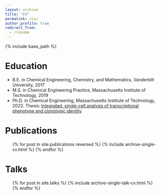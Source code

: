 ```yaml
---
layout: archive
title: "CV"
permalink: /cv/
author_profile: true
redirect_from:
  - /resume
---
```


{% include base_path %}

Education
======
* B.E. in Chemical Engineering, Chemistry, and Mathematics, Vanderbilt University, 2017
* M.S. in Chemical Engineering Practice, Massachusetts Institute of Technology, 2019
* Ph.D. in Chemical Engineering, Massachusetts Institute of Technology, 2022. Thesis: [Integrated, single-cell analysis of transcriptional phenotype and clonotypic identity](https://dspace.mit.edu/handle/1721.1/147228)

Publications
======
  <ul>{% for post in site.publications reversed %}
    {% include archive-single-cv.html %}
  {% endfor %}</ul>
  
Talks
======
  <ul>{% for post in site.talks %}
    {% include archive-single-talk-cv.html %}
  {% endfor %}</ul>

